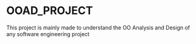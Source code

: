 # OOAD_PROJECT
This project is mainly made to understand the OO Analysis and Design of any software  engineering project
